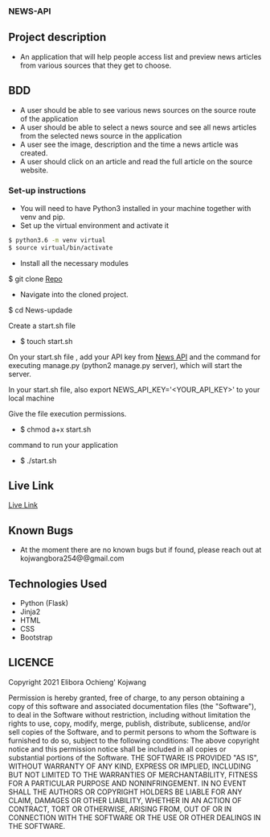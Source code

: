 ### NEWS-API

## Project description

- An application that will help people access list and preview news articles from various sources that they get to choose.

## BDD
- A user should be able to see various news sources on the source route of the application
- A user should be able to select a news source and see all news articles from the selected news source in the application
- A user see the image, description and the time a news article was created.
- A user should click on an article and read the full article on the source website.


### Set-up instructions

- You will need to have Python3 installed in your machine together with venv and pip.
- Set up the virtual environment and activate it
```bash
$ python3.6 -m venv virtual
$ source virtual/bin/activate

```
- Install all the necessary modules

$ git clone [Repo](https://github.com/kojwangbora/news-api.git)
- Navigate into the cloned project.

$ cd News-updade

Create a start.sh file
- $ touch start.sh

On your start.sh file , add your API key from [News API](https://newsapi.org) and the command for executing manage.py (python2 manage.py server), which will start the server.

In your start.sh file, also export NEWS_API_KEY='<YOUR_API_KEY>' to your local machine

Give the file execution permissions.
- $ chmod a+x start.sh

command to run your application
- $ ./start.sh

## Live Link
[Live Link]()

## Known Bugs 

- At the moment there are no known bugs but if found, please reach out at kojwangbora254@@gmail.com

## Technologies Used

- Python (Flask)
- Jinja2
- HTML
- CSS
- Bootstrap
## LICENCE
Copyright 2021 Elibora Ochieng' Kojwang

Permission is hereby granted, free of charge, to any person obtaining a copy of this software and associated documentation files (the "Software"), to deal in the Software without restriction, including without limitation the rights to use, copy, modify, merge, publish, distribute, sublicense, and/or sell copies of the Software, and to permit persons to whom the Software is furnished to do so, subject to the following conditions:
The above copyright notice and this permission notice shall be included in all copies or substantial portions of the Software.
THE SOFTWARE IS PROVIDED "AS IS", WITHOUT WARRANTY OF ANY KIND, EXPRESS OR IMPLIED, INCLUDING BUT NOT LIMITED TO THE WARRANTIES OF MERCHANTABILITY, FITNESS FOR A PARTICULAR PURPOSE AND NONINFRINGEMENT. IN NO EVENT SHALL THE AUTHORS OR COPYRIGHT HOLDERS BE LIABLE FOR ANY CLAIM, DAMAGES OR OTHER LIABILITY, WHETHER IN AN ACTION OF CONTRACT, TORT OR OTHERWISE, ARISING FROM, OUT OF OR IN CONNECTION WITH THE SOFTWARE OR THE USE OR OTHER DEALINGS IN THE SOFTWARE.